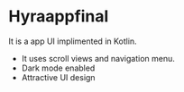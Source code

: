 # Hyraappfinal
It is a app UI implimented in Kotlin.
* It uses scroll views and navigation menu.
* Dark mode enabled
* Attractive UI design
